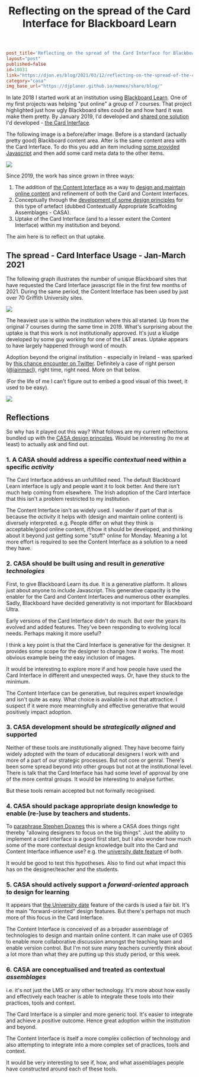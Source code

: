 ﻿---
backlinks:
- title: Blog posts
  url: /share/blog/blog-posts.html
title: Reflecting on the spread of the Card Interface for Blackboard Learn
---
```toml
post_title='Reflecting on the spread of the Card Interface for Blackboard Learn'
layout="post"
published=false
id=18031
link="https://djon.es/blog/2021/03/12/reflecting-on-the-spread-of-the-card-interface-for-blackboard-learn"
category="casa"
img_base_url="https://djplaner.github.io/memex/share/blog/"
```

In late 2018 I started work at an institution using [Blackboard Learn](https://en.wikipedia.org/wiki/Blackboard_Learn). One of my first projects was helping "put online" a group of 7 courses. That project highlighted just how ugly Blackboard sites could be and how hard it was make them pretty.  By January 2019, I'd developed and [shared one solution](https://djon.es/blog/2019/01/30/improving-reuse-of-design-knowledge-in-a-lms/) I'd developed - [the Card Interface](https://github.com/djplaner/Card-Interface-Tweak). 

The following image is a before/after image. Before is a standard (actually pretty good) Blackboard content area. After is the same content area with the Card Interface. To do this you add an item including [some provided Javascript](https://raw.githubusercontent.com/djplaner/Card-Interface-Tweak/master/tweak.js) and then add some card meta data to the other items.

![](https://djon.es/assets/memex/share/blog/images/2021-03-12-05-20-10.png)

Since 2019, the work has since grown in three ways:

1. The addition of [the Content Interface](https://github.com/djplaner/Content-Interface-Tweak) as a way to [design and maintain online content](https://djon.es/blog/2019/02/24/exploring-knowledge-reuse-in-design-for-digital-learning/#problem-developing-and-maintaining-online-learning-content) and refinement of both the Card and Content Interfaces.
2. Conceptually through the [development of some design principles](https://djon.es/blog/2019/08/08/exploring-knowledge-reuse-in-design-for-digital-learning-tweaks-h5p-constructive-templates-and-casa/#initial-design-principles-adr-stage-4) for this type of artefact (dubbed Contextually Appropriate Scaffolding Assemblages - CASA). 
3. Uptake of the Card Interface (and to a lesser extent the Content Interface) within my institution and beyond.

The aim here is to reflect on that uptake.

## The spread - Card Interface Usage - Jan-March 2021

The following graph illustrates the number of unique Blackboard sites that have requested the Card Interface javascript file in the first few months of 2021. During the same period, the Content Interface has been used by just over 70 Griffith University sites.

![](https://djon.es/assets/memex/share/blog/images/2021-03-12-05-31-00.png)

The heaviest use is within the institution where this all started. Up from the original 7 courses during the same time in 2019. What's surprising about the uptake is that this work is not institutionally  approved. It's just a kludge developed by some guy working for one of the L&T areas. Uptake appears to have largely happened through word of mouth.

Adoption beyond the original institution - especially in Ireland - was sparked by [this chance encounter on Twitter](https://twitter.com/djplaner/status/1281688249753165824?ref_src=twsrc%5Etfw"). Definitely a case of right person ([@iainmacl](https://twitter.com/iainmacl?ref_src=twsrc%5Egoogle%7Ctwcamp%5Eserp%7Ctwgr%5Eauthor)), right time, right need. More on that below.

(For the life of me I can't figure out to embed a good visual of this tweet, it used to be easy). 

![](https://djon.es/assets/memex/share/blog/images/2021-03-12-11-42-53.png)
## Reflections

So why has it played out this way? What follows are my current reflections bundled up with the [CASA design princples](https://djon.es/blog/2019/08/08/exploring-knowledge-reuse-in-design-for-digital-learning-tweaks-h5p-constructive-templates-and-casa/#initial-design-principles-adr-stage-4). Would be interesting (to me at least) to actually ask and find out.
### 1. A CASA should address a specific _contextual_ need within a specific _activity_

The Card Interface address an unfulfilled need. The default Blackboard Learn interface is ugly and people want it to look better. And there isn't much help coming from elsewhere. The Irish adoption of the Card Interface that this isn't a problem restricted to my institution.

The Content Interface isn't as widely used. I wonder if part of that is because the _activity_ it helps with (design and maintain online content) is diversely interpreted. e.g. People differ on what they think is acceptable/good online content, if/how it should be developed, and thinking about it beyond just getting some "stuff" online for Monday. Meaning a lot more effort is required to see the Content Interface as a solution to a need they have.

### 2. CASA should be built using and result in _generative technologies_

First, to give Blackboard Learn its due. It is a generative platform. It allows just about anyone to include Javascript. This generative capacity is the enabler for the Card and Content Interfaces and numerous other examples. Sadly, Blackboard have decided generativity is not important for Blackboard Ultra.

Early versions of the Card Interface didn't do much. But over the years its evolved and added features. They've been responding to evolving local needs. Perhaps making it more useful?

I think a key point is that the Card Interface is generative for the designer. It provides some scope for the designer to change how it works. The most obvious example being the easy inclusion of images.

It would be interesting to explore more if and how people have used the Card Interface in different and unexpected ways. Or, have they stuck to the minimum.

The Content Interface can be generative, but requires expert knowledge and isn't quite as easy. What choice is available is not that attractice. I suspect if it were more mearningfully and effective generative that would positively impact adoption.

### 3. CASA development should be _strategically aligned_ and supported

Neither of these tools are institutionally aligned. They have become fairly widely adopted with the team of educational designers I work with and more of a part of our strategic processes. But not core or genral. There's been some spread beyond into other groups but not at the institutional level.  There is talk that the Card Interface has had some level of approval by one of the more central groups. It would be interesting to analyse further.

But these tools remain accepted but not formally recognised.
### 4. CASA should package appropriate design knowledge to enable (re-)use by teachers and students.

To [paraphrase Stephen Downes](https://www.downes.ca/post/72056) this is where a CASA does things right thereby "allowing designers to focus on the big things". Just the ability to implement a card interface is a good first start, but I also wonder how much some of the more contextual design knowledge built into the Card and Content Interface influence use? e.g. the [university date feature](https://djon.es/blog/2021/03/06/do-the-little-things-matter-in-design-for-learning/) of both.

It would be good to test this hypotheses. Also to find out what impact this has on the designer/teacher and the students.

### 5. CASA should actively support a _forward-oriented_ approach to design for learning

It appears that [the University date](https://djplaner.github.io/Card-Interface-Tweak/customiseACard/#adding-a-date-or-date-range) feature of the cards is used a fair bit.  It's the main "forward-oriented" design features. But there's perhaps not much more of this focus in the Card Interface.

The Content Interface is conceived of as a broader assemblage of technologies to design and mantain online content.  It can make use of O365 to enable more collaborative discussion amongst the teaching team and enable version control.  But I'm not sure many teachers currently think about a lot more than what they are putting up this study period, or this week.

### 6. CASA are conceptualised and treated as contextual _assemblages_

i.e. it's not just the LMS or any other technology. It's more about how easily and effectively each teacher is able to integrate these tools into their practices, tools and context.

The Card Interface is a simpler and more generic tool. It's easier to integrate and achieve a positive outcome. Hence great adoption within the institution and beyond.

The Content Interface is itself a more complex collection of technology and also attempting to integrate into a more complex set of practices, tools and context. 

It would be very interesting to see if, how, and what assemblages people have constructed around each of these tools.